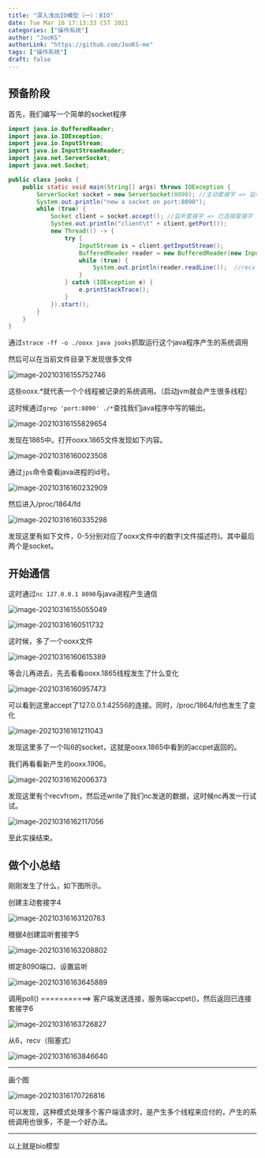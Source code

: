 ```yaml
---
title: "深入浅出IO模型（一）：BIO"
date: Tue Mar 16 17:13:33 CST 2021
categories: ["操作系统"]
author: "JooKS"
authorLink: "https://github.com/JooKS-me"
tags: ["操作系统"]
draft: false
---
```


## 预备阶段

首先，我们编写一个简单的socket程序

```java
import java.io.BufferedReader;
import java.io.IOException;
import java.io.InputStream;
import java.io.InputStreamReader;
import java.net.ServerSocket;
import java.net.Socket;

public class jooks {
    public static void main(String[] args) throws IOException {
        ServerSocket socket = new ServerSocket(8090); //主动套接字 => 监听套接字
        System.out.println("new a socket on port:8090");
        while (true) {
            Socket client = socket.accept(); //监听套接字 => 已连接套接字
            System.out.println("client\t" + client.getPort());
            new Thread(() -> {
                try {
                    InputStream is = client.getInputStream();
                    BufferedReader reader = new BufferedReader(new InputStreamReader(is));
                    while (true) {
                        System.out.println(reader.readLine());  //recv
                    }
                } catch (IOException e) {
                    e.printStackTrace();
                }
            }).start();
        }
    }
}
```

通过`strace -ff -o ./ooxx java jooks`抓取运行这个java程序产生的系统调用

然后可以在当前文件目录下发现很多文件

![image-20210316155752746](https://img.jooks.cn/img/20210316155752.png)

这些ooxx.*就代表一个个线程被记录的系统调用。（启动jvm就会产生很多线程）

这时候通过`grep 'port:8090' ./*`查找我们java程序中写的输出。

![image-20210316155829654](https://img.jooks.cn/img/20210316155829.png)

发现在1865中。打开ooxx.1865文件发现如下内容。

![image-20210316160023508](https://img.jooks.cn/img/20210316160023.png)

通过`jps`命令查看java进程的id号。

![image-20210316160232909](https://img.jooks.cn/img/20210316160232.png)

然后进入/proc/1864/fd

![image-20210316160335298](https://img.jooks.cn/img/20210316160335.png)

发现这里有如下文件，0-5分别对应了ooxx文件中的数字(文件描述符)。其中最后两个是socket。

## 开始通信

这时通过`nc 127.0.0.1 8090`与java进程产生通信

![image-20210316155055049](https://img.jooks.cn/img/20210316155055.png)

![image-20210316160511732](https://img.jooks.cn/img/20210316160511.png)

这时候，多了一个ooxx文件

![image-20210316160615389](https://img.jooks.cn/img/20210316160615.png)

等会儿再进去，先去看看ooxx.1865线程发生了什么变化

![image-20210316160957473](https://img.jooks.cn/img/20210316160957.png)

可以看到这里accept了127.0.0.1:42556的连接。同时，/proc/1864/fd也发生了变化

![image-20210316161211043](https://img.jooks.cn/img/20210316161211.png)

发现这里多了一个叫6的socket，这就是ooxx.1865中看到的accpet返回的。

我们再看看新产生的ooxx.1906。

![image-20210316162006373](https://img.jooks.cn/img/20210316162006.png)

发现这里有个recvfrom，然后还write了我们nc发送的数据，这时候nc再发一行试试。

![image-20210316162117056](https://img.jooks.cn/img/20210316162117.png)

至此实操结束。

## 做个小总结

刚刚发生了什么，如下图所示。

创建主动套接字4

![image-20210316163120763](https://img.jooks.cn/img/20210316163120.png)

根据4创建监听套接字5

![image-20210316163208802](https://img.jooks.cn/img/20210316163208.png)

绑定8090端口、设置监听

![image-20210316163645889](https://img.jooks.cn/img/20210316163645.png)

调用poll() ===========>  客户端发送连接，服务端accpet()，然后返回已连接套接字6

![image-20210316163726827](https://img.jooks.cn/img/20210316163726.png)

从6，recv（阻塞式）

![image-20210316163846640](https://img.jooks.cn/img/20210316163846.png)

---

画个图

![image-20210316170726816](https://img.jooks.cn/img/20210316170726.png)

可以发现，这种模式处理多个客户端请求时，是产生多个线程来应付的，产生的系统调用也很多，不是一个好办法。

---
以上就是bio模型
